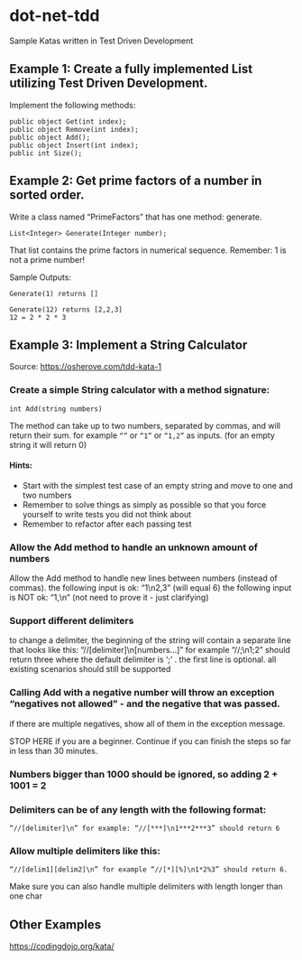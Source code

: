 # dot-net-tdd
Sample Katas written in Test Driven Development

## Example 1: Create a fully implemented List utilizing Test Driven Development.
Implement the following methods:
```
public object Get(int index);
public object Remove(int index);
public object Add();
public object Insert(int index);
public int Size();
```
## Example 2: Get prime factors of a number in sorted order.
Write a class named “PrimeFactors” that has one method: generate.
```
List<Integer> Generate(Integer number);
```
That list contains the prime factors in numerical sequence.  Remember: 1 is not a prime number!

Sample Outputs:
```
Generate(1) returns []
```
```
Generate(12) returns [2,2,3]
12 = 2 * 2 * 3
```

## Example 3: Implement a String Calculator
Source: https://osherove.com/tdd-kata-1

### Create a simple String calculator with a method signature:
```
int Add(string numbers)
```
The method can take up to two numbers, separated by commas, and will return their sum. 
for example `“”` or `“1”` or `“1,2”` as inputs.
(for an empty string it will return 0) 

#### Hints:
* Start with the simplest test case of an empty string and move to one and two numbers
* Remember to solve things as simply as possible so that you force yourself to write tests you did not think about
* Remember to refactor after each passing test

### Allow the Add method to handle an unknown amount of numbers
Allow the Add method to handle new lines between numbers (instead of commas).
the following input is ok: “1\n2,3” (will equal 6)
the following input is NOT ok: “1,\n” (not need to prove it - just clarifying)

### Support different delimiters
to change a delimiter, the beginning of the string will contain a separate line that looks like this: “//[delimiter]\n[numbers…]” for example “//;\n1;2” should return three where the default delimiter is ‘;’ .
the first line is optional. all existing scenarios should still be supported

### Calling Add with a negative number will throw an exception “negatives not allowed” - and the negative that was passed. 
if there are multiple negatives, show all of them in the exception message.

STOP HERE if you are a beginner. Continue if you can finish the steps so far in less than 30 minutes.

### Numbers bigger than 1000 should be ignored, so adding 2 + 1001 = 2

### Delimiters can be of any length with the following format: 
```
“//[delimiter]\n” for example: “//[***]\n1***2***3” should return 6
```

### Allow multiple delimiters like this: 
```
“//[delim1][delim2]\n” for example “//[*][%]\n1*2%3” should return 6.
```
Make sure you can also handle multiple delimiters with length longer than one char

## Other Examples
https://codingdojo.org/kata/
